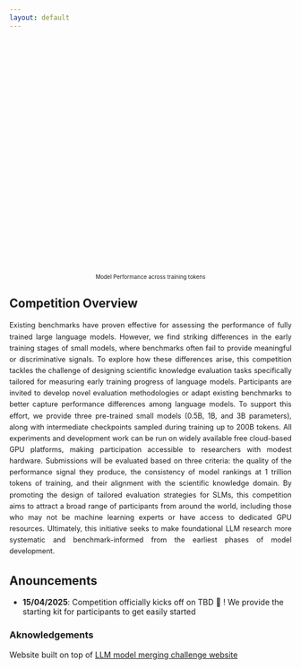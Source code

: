 ```yaml
---
layout: default
---
```


<script src="https://cdn.plot.ly/plotly-latest.min.js"></script>

<div style="display: flex; flex-wrap: nowrap; gap: 20px; margin-bottom: 20px; overflow-x: auto;">
  <div id="plot-container-mmlu-var" style="min-width: 300px; height: 400px; flex: 1;"></div>
  <div id="plot-container-mmlu" style="min-width: 300px; height: 400px; flex: 1;"></div>
  <div id="plot-container-gpqa" style="min-width: 300px; height: 400px; flex: 1;"></div>
  <div id="plot-container-math" style="min-width: 300px; height: 400px; flex: 1;"></div>
</div>

<script>
  fetch('{{ site.baseurl }}/assets/data/plot_final.json')
    .then(response => response.json())
    .then(data => {
      const plotData = data.plotData;
      
      // Function to create a plot
      function createPlot(containerId, benchmark, title) {
        const traces = [];
        
        plotData[benchmark].series.forEach(series => {
          const x = series.data.map(point => point[0]);
          const y = series.data.map(point => point[1]);
          
          traces.push({
            x: x,
            y: y,
            name: series.name,
            type: 'scatter',
            mode: series.name.includes('dashed') ? 'lines' : 'lines+markers',
            line: {
              dash: series.name.includes('dashed') ? 'dash' : 'solid',
              color: series.name.includes('blue') ? 'blue' : 
                     series.name.includes('orange') ? 'orange' : 'green'
            },
            hovertemplate: 'x: %{x:.0f} | y: %{y:.3f} <extra></extra> '
          });
        });

        const layout = {
          title: title,
          xaxis: {
            title: '',
            range: plotData[benchmark].xAxis.range,
            visible: false,
            zeroline: false,
            showgrid: true,
            gridcolor: 'rgba(128, 128, 128, 0.2)',
            fixedrange: true,
            hoverformat: '.2f'
          },
          yaxis: {
            visible: false,
            range: plotData[benchmark].yAxis.range,
            zeroline: false,
            showgrid: true,
            gridcolor: 'rgba(128, 128, 128, 0.2)',
            fixedrange: true
          },
          hovermode: 'x',
          hoverlabel: {
            bgcolor: 'white',
            font: { size: 12 }
          },
          showlegend: false,
          margin: { t: 50, r: 20, b: 0, l: 0 }
        };

        const config = {
          displayModeBar: false,
          responsive: true
        };

        Plotly.newPlot(containerId, traces, layout, config);
      }

      // Create all plots
      createPlot('plot-container-mmlu-var', 'MMLU-Var', 'MMLU-Var');
      createPlot('plot-container-mmlu', 'MMLU', 'MMLU');
      createPlot('plot-container-gpqa', 'GPQA', 'GPQA');
      createPlot('plot-container-math', 'MATH', 'MATH');
    });
</script>

<div style="text-align: center; margin: 20px 0; font-size: 0.7em;">
Model Performance across training tokens 
</div>

## Competition Overview

<div style="font-size: 0.9em; line-height: 1.6; text-align: justify;">
Existing benchmarks have proven effective for assessing the performance of fully trained large language models. However, we find striking differences in the  early training stages of small models, where benchmarks often fail to provide meaningful or discriminative signals. To explore how these differences arise, this competition tackles the challenge of designing scientific knowledge evaluation tasks specifically tailored for measuring early training progress of language models. Participants are invited to develop novel evaluation methodologies or adapt existing benchmarks to better capture performance differences among language models. To support this effort, we provide three pre-trained small models (0.5B, 1B, and 3B parameters), along with intermediate checkpoints sampled during training up to 200B tokens. All experiments and development work can be run on widely available free cloud-based GPU platforms, making participation accessible to researchers with modest hardware. Submissions will be evaluated based on three criteria: the quality of the performance signal they produce, the consistency of model rankings at 1 trillion tokens of training, and their alignment with the scientific knowledge domain. By promoting the design of tailored evaluation strategies for SLMs, this competition aims to attract a broad range of participants from around the world, including those who may not be machine learning experts or have access to dedicated GPU resources. Ultimately, this initiative seeks to make foundational LLM research more systematic and benchmark-informed from the earliest phases of model development.
</div>

## Anouncements

- **15/04/2025**: Competition officially kicks off on TBD 🎉 ! We provide the starting kit for participants to get easily started 



### Aknowledgements

Website built on top of [LLM model merging challenge website](https://github.com/llm-merging/llm-merging.github.io)
